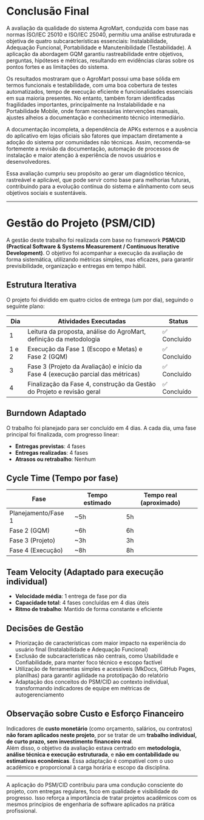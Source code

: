 #  **Conclusão Final**

A avaliação da qualidade do sistema AgroMart, conduzida com base nas normas ISO/IEC 25010 e ISO/IEC 25040, permitiu uma análise estruturada e objetiva de quatro subcaracterísticas essenciais: Instalabilidade, Adequação Funcional, Portabilidade e Manutenibilidade (Testabilidade). A aplicação da abordagem GQM garantiu rastreabilidade entre objetivos, perguntas, hipóteses e métricas, resultando em evidências claras sobre os pontos fortes e as limitações do sistema.

Os resultados mostraram que o AgroMart possui uma base sólida em termos funcionais e testabilidade, com uma boa cobertura de testes automatizados, tempo de execução eficiente e funcionalidades essenciais em sua maioria presentes. No entanto, também foram identificadas fragilidades importantes, principalmente na Instalabilidade e na Portabilidade Mobile, onde foram necessárias intervenções manuais, ajustes alheios a documentação e conhecimento técnico intermediário.

A documentação incompleta, a dependência de APKs externos e a ausência do aplicativo em lojas oficiais são fatores que impactam diretamente a adoção do sistema por comunidades não técnicas. Assim, recomenda-se fortemente a revisão da documentação, automação de processos de instalação e maior atenção à experiência de novos usuários e desenvolvedores.

Essa avaliação cumpriu seu propósito ao gerar um diagnóstico técnico, rastreável e aplicável, que pode servir como base para melhorias futuras, contribuindo para a evolução contínua do sistema e alinhamento com seus objetivos sociais e sustentáveis.

---

#  **Gestão do Projeto (PSM/CID)**

A gestão deste trabalho foi realizada com base no framework **PSM/CID (Practical Software & Systems Measurement / Continuous Iterative Development)**. O objetivo foi acompanhar a execução da avaliação de forma sistemática, utilizando métricas simples, mas eficazes, para garantir previsibilidade, organização e entregas em tempo hábil.

##  **Estrutura Iterativa**

O projeto foi dividido em quatro ciclos de entrega (um por dia), seguindo o seguinte plano:

| Dia | Atividades Executadas                                                          | Status     |
|-----|--------------------------------------------------------------------------------|------------|
| 1   | Leitura da proposta, análise do AgroMart, definição da metodologia             | ✅ Concluído |
|1 e 2| Execução da Fase 1 (Escopo e Metas) e Fase 2 (GQM)                             | ✅ Concluído |
| 3   | Fase 3 (Projeto da Avaliação) e início da Fase 4 (execução parcial das métricas) | ✅ Concluído |
| 4   | Finalização da Fase 4, construção da Gestão do Projeto e revisão geral         | ✅ Concluído |

##  **Burndown Adaptado**

O trabalho foi planejado para ser concluído em 4 dias. A cada dia, uma fase principal foi finalizada, com progresso linear:

- **Entregas previstas**: 4 fases
- **Entregas realizadas**: 4 fases
- **Atrasos ou retrabalho**: Nenhum

##  **Cycle Time (Tempo por fase)**

| Fase                  | Tempo estimado | Tempo real (aproximado) |
|-----------------------|----------------|--------------------------|
| Planejamento/Fase 1   | ~5h            | 5h                       |
| Fase 2 (GQM)          | ~6h            | 6h                       |
| Fase 3 (Projeto)      | ~3h            | 3h                       |
| Fase 4 (Execução)     | ~8h            | 8h                       |

##  **Team Velocity (Adaptado para execução individual)**

- **Velocidade média**: 1 entrega de fase por dia
- **Capacidade total**: 4 fases concluídas em 4 dias úteis
- **Ritmo de trabalho**: Mantido de forma constante e eficiente

##  **Decisões de Gestão**

- Priorização de características com maior impacto na experiência do usuário final (Instalabilidade e Adequação Funcional)
- Exclusão de subcaracterísticas não centrais, como Usabilidade e Confiabilidade, para manter foco técnico e escopo factível
- Utilização de ferramentas simples e acessíveis (MkDocs, GitHub Pages, planilhas) para garantir agilidade na prototipação do relatório
- Adaptação dos conceitos do PSM/CID ao contexto individual, transformando indicadores de equipe em métricas de autogerenciamento

##  **Observação sobre Custo e Esforço Financeiro**

Indicadores de **custo monetário** (como orçamento, salários, ou contratos) **não foram aplicados neste projeto**, por se tratar de um **trabalho individual, de curto prazo, sem investimento financeiro real**.  
Além disso, o objetivo da avaliação estava centrado em **metodologia, análise técnica e execução estruturada**, e **não em contabilidade ou estimativas econômicas**. Essa adaptação é compatível com o uso acadêmico e proporcional à carga horária e escopo da disciplina.

---

 A aplicação do PSM/CID contribuiu para uma condução consciente do projeto, com entregas regulares, foco em qualidade e visibilidade do progresso. Isso reforça a importância de tratar projetos acadêmicos com os mesmos princípios de engenharia de software aplicados na prática profissional.
